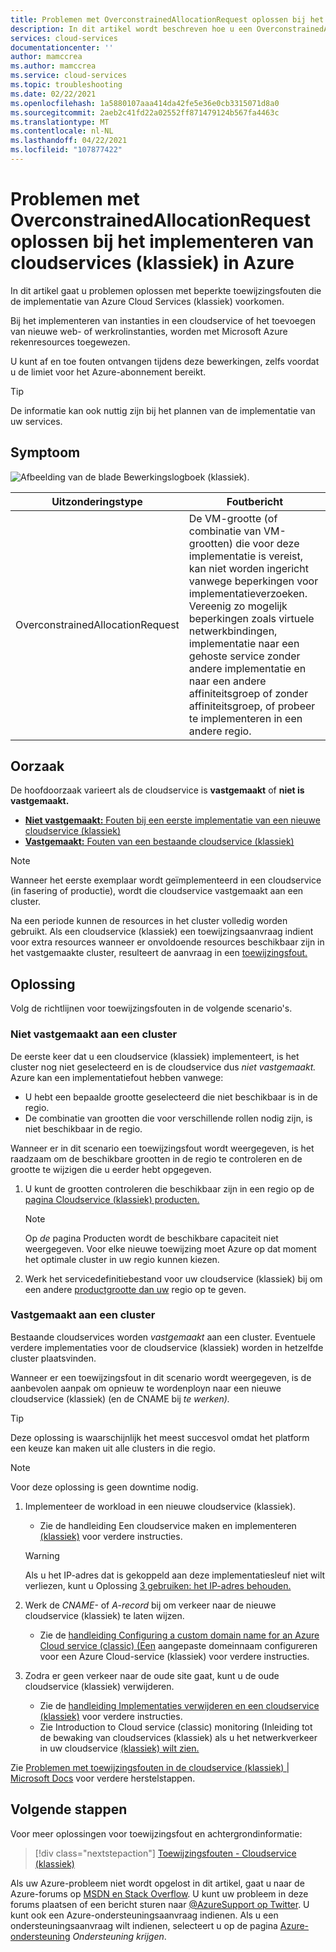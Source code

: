 ```yaml
---
title: Problemen met OverconstrainedAllocationRequest oplossen bij het implementeren van een cloudservice (klassiek) in Azure | Microsoft Docs
description: In dit artikel wordt beschreven hoe u een OverconstrainedAllocationRequest-uitzondering kunt oplossen bij het implementeren van een cloudservice (klassiek) in Azure.
services: cloud-services
documentationcenter: ''
author: mamccrea
ms.author: mamccrea
ms.service: cloud-services
ms.topic: troubleshooting
ms.date: 02/22/2021
ms.openlocfilehash: 1a5880107aaa414da42fe5e36e0cb3315071d8a0
ms.sourcegitcommit: 2aeb2c41fd22a02552ff871479124b567fa4463c
ms.translationtype: MT
ms.contentlocale: nl-NL
ms.lasthandoff: 04/22/2021
ms.locfileid: "107877422"
---
```

# <a name="troubleshoot-overconstrainedallocationrequest-when-deploying-cloud-services-classic-to-azure"></a>Problemen met OverconstrainedAllocationRequest oplossen bij het implementeren van cloudservices (klassiek) in Azure

In dit artikel gaat u problemen oplossen met beperkte toewijzingsfouten die de implementatie van Azure Cloud Services (klassiek) voorkomen.

Bij het implementeren van instanties in een cloudservice of het toevoegen van nieuwe web- of werkrolinstanties, worden met Microsoft Azure rekenresources toegewezen.

U kunt af en toe fouten ontvangen tijdens deze bewerkingen, zelfs voordat u de limiet voor het Azure-abonnement bereikt.

> [!TIP]
> De informatie kan ook nuttig zijn bij het plannen van de implementatie van uw services.

## <a name="symptom"></a>Symptoom

![Afbeelding van de blade Bewerkingslogboek (klassiek).](./media/cloud-services-troubleshoot-overconstrained-allocation-failed/cloud-services-troubleshoot-allocation-logs.png)

|Uitzonderingstype  |Foutbericht  |
|---------|---------|
|OverconstrainedAllocationRequest |De VM-grootte (of combinatie van VM-grootten) die voor deze implementatie is vereist, kan niet worden ingericht vanwege beperkingen voor implementatieverzoeken. Vereenig zo mogelijk beperkingen zoals virtuele netwerkbindingen, implementatie naar een gehoste service zonder andere implementatie en naar een andere affiniteitsgroep of zonder affiniteitsgroep, of probeer te implementeren in een andere regio.|

## <a name="cause"></a>Oorzaak

De hoofdoorzaak varieert als de cloudservice is **vastgemaakt** of **niet is vastgemaakt.**

- [**Niet vastgemaakt:** Fouten bij een eerste implementatie van een nieuwe cloudservice (klassiek)](#not-pinned-to-a-cluster)
- [**Vastgemaakt:** Fouten van een bestaande cloudservice (klassiek)](#pinned-to-a-cluster)

> [!NOTE]
> Wanneer het eerste exemplaar wordt geïmplementeerd in een cloudservice (in fasering of productie), wordt die cloudservice vastgemaakt aan een cluster.
>
> Na een periode kunnen de resources in het cluster volledig worden gebruikt. Als een cloudservice (klassiek) een toewijzingsaanvraag indient voor extra resources wanneer er onvoldoende resources beschikbaar zijn in het vastgemaakte cluster, resulteert de aanvraag in een [toewijzingsfout.](cloud-services-allocation-failures.md)

## <a name="solution"></a>Oplossing

Volg de richtlijnen voor toewijzingsfouten in de volgende scenario's.

### <a name="not-pinned-to-a-cluster"></a>Niet vastgemaakt aan een cluster

De eerste keer dat u een cloudservice (klassiek) implementeert, is het cluster nog niet geselecteerd en is de cloudservice dus *niet vastgemaakt.* Azure kan een implementatiefout hebben vanwege:

- U hebt een bepaalde grootte geselecteerd die niet beschikbaar is in de regio.
- De combinatie van grootten die voor verschillende rollen nodig zijn, is niet beschikbaar in de regio.

Wanneer er in dit scenario een toewijzingsfout wordt weergegeven, is het raadzaam om de beschikbare grootten in de regio te controleren en de grootte te wijzigen die u eerder hebt opgegeven.

1. U kunt de grootten controleren die beschikbaar zijn in een regio op de [pagina Cloudservice (klassiek) producten.](https://azure.microsoft.com/global-infrastructure/services/?products=cloud-services)

    > [!NOTE]
    > Op *de* pagina Producten wordt de beschikbare capaciteit niet weergegeven. Voor elke nieuwe toewijzing moet Azure op dat moment het optimale cluster in uw regio kunnen kiezen.

1. Werk het servicedefinitiebestand voor uw cloudservice (klassiek) bij om een andere [productgrootte dan uw](cloud-services-sizes-specs.md#configure-sizes-for-cloud-services) regio op te geven.

### <a name="pinned-to-a-cluster"></a>Vastgemaakt aan een cluster

Bestaande cloudservices worden *vastgemaakt* aan een cluster. Eventuele verdere implementaties voor de cloudservice (klassiek) worden in hetzelfde cluster plaatsvinden.

Wanneer er een toewijzingsfout in dit scenario wordt weergegeven, is de aanbevolen aanpak om opnieuw te wordenployn naar een nieuwe cloudservice (klassiek) (en de CNAME bij *te werken).*

> [!TIP]
> Deze oplossing is waarschijnlijk het meest succesvol omdat het platform een keuze kan maken uit alle clusters in die regio.

> [!NOTE]
> Voor deze oplossing is geen downtime nodig.

1. Implementeer de workload in een nieuwe cloudservice (klassiek).
    - Zie de handleiding Een cloudservice maken en implementeren [(klassiek)](cloud-services-how-to-create-deploy-portal.md) voor verdere instructies.

    > [!WARNING]
    > Als u het IP-adres dat is gekoppeld aan deze implementatiesleuf niet wilt verliezen, kunt u Oplossing [3 gebruiken: het IP-adres behouden.](cloud-services-allocation-failures.md#solutions)

1. Werk de *CNAME-* of *A-record* bij om verkeer naar de nieuwe cloudservice (klassiek) te laten wijzen.
    - Zie de [handleiding Configuring a custom domain name for an Azure Cloud service (classic) (Een](cloud-services-custom-domain-name-portal.md#understand-cname-and-a-records) aangepaste domeinnaam configureren voor een Azure Cloud-service (klassiek) voor verdere instructies.

1. Zodra er geen verkeer naar de oude site gaat, kunt u de oude cloudservice (klassiek) verwijderen.
    - Zie de [handleiding Implementaties verwijderen en een cloudservice (klassiek)](cloud-services-how-to-manage-portal.md#delete-deployments-and-a-cloud-service) voor verdere instructies.
    - Zie Introduction to Cloud service (classic) monitoring (Inleiding tot de bewaking van cloudservices (klassiek) als u het netwerkverkeer in uw cloudservice [(klassiek) wilt zien.](cloud-services-how-to-monitor.md)

Zie [Problemen met toewijzingsfouten in de cloudservice (klassiek) | Microsoft Docs](cloud-services-allocation-failures.md#common-issues) voor verdere herstelstappen.

## <a name="next-steps"></a>Volgende stappen

Voor meer oplossingen voor toewijzingsfout en achtergrondinformatie:

> [!div class="nextstepaction"]
> [Toewijzingsfouten - Cloudservice (klassiek)](cloud-services-allocation-failures.md)

Als uw Azure-probleem niet wordt opgelost in dit artikel, gaat u naar de Azure-forums op [MSDN en Stack Overflow](https://azure.microsoft.com/support/forums/). U kunt uw probleem in deze forums plaatsen of een bericht sturen naar [@AzureSupport op Twitter](https://twitter.com/AzureSupport). U kunt ook een Azure-ondersteuningsaanvraag indienen. Als u een ondersteuningsaanvraag wilt indienen, selecteert u op de pagina [Azure-ondersteuning](https://azure.microsoft.com/support/options/) *Ondersteuning krijgen*.
